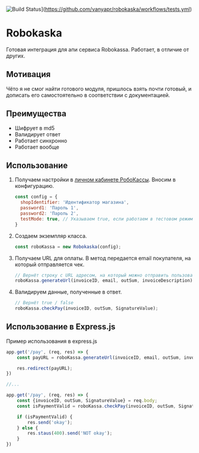 ![Build Status](https://github.com/vanyapr/robokaska/workflows/tests/badge.svg)](https://github.com/vanyapr/robokaska/workflows/tests.yml)

# Robokaska

Готовая интеграция для апи сервиса Robokassa. Работает, в отличие от других.

## Мотивация

Чёто я не смог найти готового модуля, пришлось взять почти готовый, и дописать его самостоятельно в соответствии с
документацией.

## Преимущества

* Шифрует в md5
* Валидирует ответ
* Работает синхронно
* Работает вообще

## Использование

1) Получаем настройки в  [личном кабинете РобоКассы](https://partner.robokassa.ru). Вносим в конфигурацию.
    ```js
    const config = {
      shopIdentifier: 'Идентификатор магазина',
      password1: 'Пароль 1',
      password2: 'Пароль 2',
      testMode: true, // Указываем true, если работаем в тестовом режиме
    }
    ```
2) Создаем экземпляр класса.
   ```js
   const roboKassa = new Robokaska(config);
   ```

3) Получаем URL для оплаты. В метод передается email покупателя, на который отправляется чек.
    ```js
    // Вернёт строку с URL адресом, на который можно отправить пользователя
    roboKassa.generateUrl(invoiceID, email, outSum, invoiceDescription);
    ```    
4) Валидируем данные, полученные в ответ.
   ```js     
   // Вернёт true / false
   roboKassa.checkPay(invoiceID, outSum, SignatureValue);
   ```

## Использование в Express.js

Пример использования в express.js

```js     
app.get('/pay', (req, res) => {
    const payURL = roboKassa.generateUrl(invoiceID, email, outSum, invoiceDescription);

    res.redirect(payURL);
})

//...

app.get('/pay', (req, res) => {
    const {invoiceID, outSum, SignatureValue} = req.body;
    const isPaymentValid = roboKassa.checkPay(invoiceID, outSum, SignatureValue);

    if (isPaymentValid) {
        res.send('okay');
    } else {
        res.staus(400).send('NOT okay');
    }
}) 
```